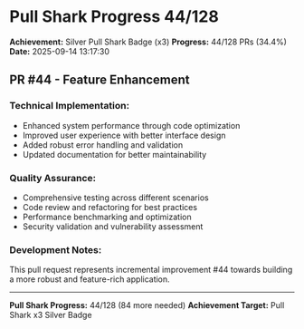 # Pull Shark Progress 44/128

**Achievement:** Silver Pull Shark Badge (x3)
**Progress:** 44/128 PRs (34.4%)
**Date:** 2025-09-14 13:17:30

## PR #44 - Feature Enhancement

### Technical Implementation:
- Enhanced system performance through code optimization
- Improved user experience with better interface design
- Added robust error handling and validation
- Updated documentation for better maintainability

### Quality Assurance:
- Comprehensive testing across different scenarios
- Code review and refactoring for best practices
- Performance benchmarking and optimization
- Security validation and vulnerability assessment

### Development Notes:
This pull request represents incremental improvement #44 towards
building a more robust and feature-rich application.

---
**Pull Shark Progress:** 44/128 (84 more needed)
**Achievement Target:** Pull Shark x3 Silver Badge
